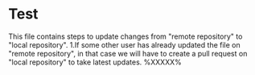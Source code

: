 # Test
This file contains steps to update changes from "remote repository" to "local repository".
1.If some other user has already updated the file on "remote repository", in that case we will have to create a pull request on "local
repository" to take latest updates.
%XXXXX%
